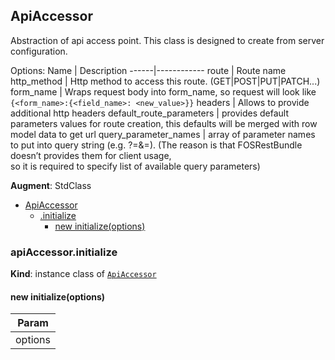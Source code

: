 <a name="module_ApiAccessor"></a>
## ApiAccessor
Abstraction of api access point. This class is designed to create from server configuration.

Options:
Name  | Description
------|------------
route | Route name
http_method | Http method to access this route. (GET|POST|PUT|PATCH...)
form_name | Wraps request body into form_name, so request will look like ```
            {<form_name>:{<field_name>: <new_value>}}
            ```
headers | Allows to provide additional http headers
default_route_parameters | provides default parameters values for route creation,
                           this defaults will be merged with row model data to get url
query_parameter_names | array of parameter names to put into query string
                        (e.g. ?<parameter-name>=<value>&<parameter-name>=<value>).
                        (The reason is that FOSRestBundle doesn’t provides them for client usage, \
                        so it is required to specify list of available query parameters)

**Augment**: StdClass  

* [ApiAccessor](#module_ApiAccessor)
  * [.initialize](#module_ApiAccessor#initialize)
    * [new initialize(options)](#new_module_ApiAccessor#initialize_new)

<a name="module_ApiAccessor#initialize"></a>
### apiAccessor.initialize
**Kind**: instance class of <code>[ApiAccessor](#module_ApiAccessor)</code>  
<a name="new_module_ApiAccessor#initialize_new"></a>
#### new initialize(options)

| Param |
| --- |
| options | 

